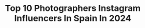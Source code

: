 ---
title: Top 10 Photographers Instagram Influencers In Spain In 2024
description: >-
  Find top photographers Instagram influencers in Spain in 2024. Most popular hashtags: #nature #photography #mountains.
platform: Instagram
hits: 502
text_top: Identify the most popular Instagram profiles on inBeat.
text_bottom: Our platform holds 502 Instagram influencers like this in Spain for you to pitch.
profiles:
  - username: "shanishaki"
    fullname: >-
      Shani Shaki
    bio: >-
      Fashion photographer/director actor/traveller/model/brand influencer/creative artist/Stylist/ story teller
    location: "Spain"
    followers: 194224
    engagement: 766
    commentsToLikes: 0.004883
    id: ck0vxzqgd1j410i19wfsbdtrp
    verified: true
    hashtags: "#barcelona, #onam, #myfav, #explorer"
  - username: "2doppelgangers"
    fullname: >-
      Sousou & Faty 🧸
    bio: >-
      photographer & fashion stylist⭐️ Twin sisters Casablanca ✉️thedoppelgangers08@gmail.com
    location: "Spain"
    followers: 126240
    engagement: 419
    commentsToLikes: 0.015926
    id: ck1354oe7zott0i19vjpg1wp8
    verified: false
    hashtags: "#ladymillionroyal, #pacorabanneparfums, #beroyal, #khelikluminous"
  - username: "denise_forma_mentis_"
    fullname: >-
      ⛔NO DM⛔ made in Rome 🤌🇮🇹 based in Valencia 🇪🇦🍊
    bio: >-
      🎓Acc.BB.AA. Organic chemist&heritage preservation🔬🌍 Artist🎨, model🌶️🌶️🌶️, photographer 📷 📩For collab: deniseformamentisonlybusiness@gmail.com
    location: "Spain"
    followers: 37758
    engagement: 767
    commentsToLikes: 0.138245
    id: ckaou8gnaz9u30i78u2jhseej
    verified: false
    hashtags: "#fansonlylinkinbio, #costume, #christmastime, #outfit"
  - username: "rsalanova"
    fullname: >-
      Roger Salanova
    bio: >-
      📸Sports Photographer 💻Content Creator 📩rsalanovavisuals@gmail.com
    location: "Spain"
    followers: 9998
    engagement: 500
    commentsToLikes: 0.014088
    id: ck8t42bsp59530j7889wj0bm4
    verified: false
    hashtags: "#andorra, #rsalanova, #ski, #cosetes"
  - username: "airmadrid"
    fullname: >-
      Pablo Bayo
    bio: >-
      Automotive Photographer Dream Bigger Fast Life ✉️Pablobayofotografia@gmail.com
    location: "Spain"
    followers: 58451
    engagement: 1677
    commentsToLikes: 0.014486
    id: ck0ttboqb20mb0i19ppe2ibv8
    verified: false
    hashtags: "#porsche, #lamborghini, #v12, #ferrariraces"
  - username: "rosacopado"
    fullname: >-
      ROSA COPADO
    bio: >-
      fashion photographer — creative director here is my personal lifestyle journal work: @rosacopado.studio and website inquiries : hello@rosacopado.com
    location: "Spain"
    followers: 55825
    engagement: 496
    commentsToLikes: 0.010979
    id: ck134ghdxwapn0i19m4kyzdo6
    verified: false
    hashtags: "#fyp, #grwm, #ootd, #arte"
  - username: "ignacio_yufera"
    fullname: >-
      Ignacio Yúfera
    bio: >-
      World-wandering Spanish photographer with @tamandua_nature_tours 🇪🇸🇵🇦All wild images ©️me
    location: "Spain"
    followers: 35430
    engagement: 548
    commentsToLikes: 0.042173
    id: ck0w6i2r38o1h0i19bbf3tn7s
    verified: false
    hashtags: "#birdsonearth, #macrogrammers, #ip, #wildlife"
  - username: "joseptienzaphoto"
    fullname: >-
      JOSEP TIENZA
    bio: >-
      CEO & Founder @streikmanagement ⚡️ Before: Photographer & Filmmaker✨ 📍Barcelona, Spain + Info: info@streikmanagement.com
    location: "Spain"
    followers: 23972
    engagement: 1569
    commentsToLikes: 0.041010
    id: ck6tiaxqq0dek0j71itcwcylm
    verified: false
    hashtags: ""
  - username: "jordirullo"
    fullname: >-
      JORDI  RULLÓ
    bio: >-
      Outdoor Photographer - Director #TerritoriIndi Co-founder @bluecollectors Co-op member @stocksyunited
    location: "Spain"
    followers: 8401
    engagement: 461
    commentsToLikes: 0.029275
    id: ckap8vnz8q3m50i78fczl7lj3
    verified: false
    hashtags: "#skiing, #freerideski, #pyrenees, #pirineus"
  - username: "aritzgordo"
    fullname: >-
      Aritz Gordo
    bio: >-
      Euskal Herria / Freelance photographer www.aritzgordo.com YouTube ⬇️
    location: "Spain"
    followers: 23786
    engagement: 575
    commentsToLikes: 0.044311
    id: ck5hlq90wknj10i11behqj8fc
    verified: false
    hashtags: "#turismoeuskadi, #visiteuskadi, #huescaturismo, #enduro"
---